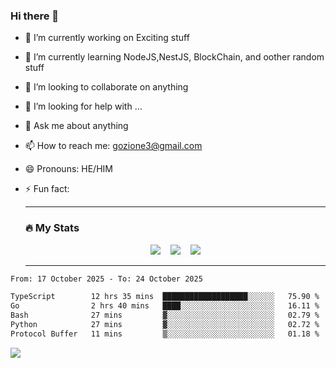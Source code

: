 ### Hi there 👋

<!--
**charlieScript/charlieScript** is a ✨ _special_ ✨ repository because its `README.md` (this file) appears on your GitHub profile.

Here are some ideas to get you started: -->

- 🔭 I’m currently working on Exciting stuff
- 🌱 I’m currently learning NodeJS,NestJS, BlockChain, and oother random stuff
- 👯 I’m looking to collaborate on anything
- 🤔 I’m looking for help with ...
- 💬 Ask me about anything
- 📫 How to reach me: gozione3@gmail.com
- 😄 Pronouns: HE/HIM
- ⚡ Fun fact:


  ---

  ### :fire: My Stats

  <div id="stats" align="center">
  <img src="http://github-readme-streak-stats.herokuapp.com?user=charlieScript&theme=dark&date_format=M%20j%5B%2C%20Y%5D" />&nbsp;&nbsp;&nbsp;
  <img src="https://github-readme-stats.vercel.app/api/top-langs/?username=charlieScript&layout=compact&theme=vision-friendly-dark"/>&nbsp;&nbsp;&nbsp;
  <img src="https://github-readme-stats.vercel.app/api?username=charlieScript&show_icons=true&theme=radical"/>
  </div>

  ---



<!--START_SECTION:waka-->

```txt
From: 17 October 2025 - To: 24 October 2025

TypeScript        12 hrs 35 mins  ███████████████████░░░░░░   75.90 %
Go                2 hrs 40 mins   ████░░░░░░░░░░░░░░░░░░░░░   16.11 %
Bash              27 mins         ▓░░░░░░░░░░░░░░░░░░░░░░░░   02.79 %
Python            27 mins         ▓░░░░░░░░░░░░░░░░░░░░░░░░   02.72 %
Protocol Buffer   11 mins         ▒░░░░░░░░░░░░░░░░░░░░░░░░   01.18 %
```

<!--END_SECTION:waka-->
![](https://komarev.com/ghpvc/?username=charlieScript)
